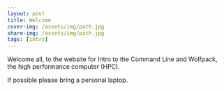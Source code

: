 ```yaml
---
layout: post
title: Welcome
cover-img: /assets/img/path.jpg
share-img: /assets/img/path.jpg
tags: [intro]
---
```


Welcome all, to the website for Intro to the Command Line and Wolfpack, the high performance computer (HPC).

If possible please bring a personal laptop. 







